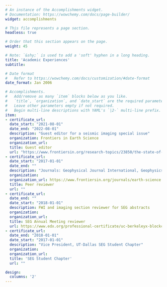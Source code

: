 ```yaml
---
# An instance of the Accomplishments widget.
# Documentation: https://wowchemy.com/docs/page-builder/
widget: accomplishments

# This file represents a page section.
headless: true

# Order that this section appears on the page.
weight: 45

# Note: `&shy;` is used to add a 'soft' hyphen in a long heading.
title: 'Academic Experiences'
subtitle:

# Date format
#   Refer to https://wowchemy.com/docs/customization/#date-format
date_format: Jan 2006

# Accomplishments.
#   Add/remove as many `item` blocks below as you like.
#   `title`, `organization`, and `date_start` are the required parameters.
#   Leave other parameters empty if not required.
#   Begin multi-line descriptions with YAML's `|2-` multi-line prefix.
item:
- certificate_url: 
  date_start: "2021-08-01"
  date_end: "2022-08-01"
  description: "Guest editor for a seismic imaging special issue"
  organization: Frontiers in Earth Science
  organization_url: 
  title: Guest editor
  url: "https://www.frontiersin.org/research-topics/23850/the-state-of-art-techniques-of-seismic-imaging-for-the-deep-and-ultra-deep-hydrocarbon-reservoirs"
- certificate_url: 
  date_start: "2017-01-01"
  date_end: ""
  description: "Journals: Geophysical Journal International, Geophysics, Computer & Geosciences,Geophysical Prospecting, Journal of Applied Geophysics, Exploration Geophysics, Surveys in Geophysics,IEEE TGRS, Pure and Applied Geophysics, Journal of Computational Physics, Journal of the Acoustical Society of America, Journal of Petroleum science and engineering"
  organization: 
  organization_url: https://www.frontiersin.org/journals/earth-science
  title: Peer reviewer
  url: ""
- certificate_url: 
  date_end: ""
  date_start: "2018-01-01"
  description: FWI and imaging section reviewer for SEG abstracts
  organization: 
  organization_url: 
  title: SEG Annual Meeting reviewer
  url: https://www.edx.org/professional-certificate/uc-berkeleyx-blockchain-fundamentals
- certificate_url: 
  date_end: "2018-01-01"
  date_start: "2017-01-01"
  description: "Vice President, UT-Dallas SEG Student Chapter"
  organization: 
  organization_url: 
  title: 'SEG Student Chapter'
  url: ""

design:
  columns: '2' 
---
```


